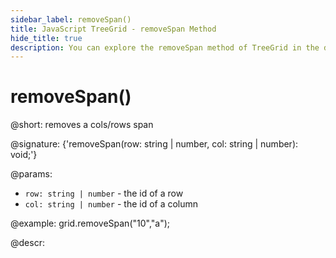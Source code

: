 ```yaml
---
sidebar_label: removeSpan()
title: JavaScript TreeGrid - removeSpan Method 
hide_title: true
description: You can explore the removeSpan method of TreeGrid in the documentation of the DHTMLX JavaScript UI library. Browse developer guides and API reference, try out code examples and live demos, and download a free 30-day evaluation version of DHTMLX Suite 7.
---
```

 
# removeSpan()

@short: removes a cols/rows span

@signature: {'removeSpan(row: string | number, col: string | number): void;'}

@params:
- `row: string | number` - the id of a row
- `col: string | number` - the id of a column

@example:
grid.removeSpan("10","a");

@descr:

[comment]: # (@relatedapi: grid/api/grid_spans_config.md grid/api/grid_addspan_method.md grid/api/grid_getspan_method.md)

[comment]: # (@related: treegrid/usage.md#addingremoving-spans)
